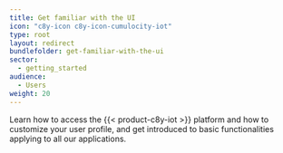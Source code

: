 ```yaml
---
title: Get familiar with the UI
icon: "c8y-icon c8y-icon-cumulocity-iot"
type: root
layout: redirect
bundlefolder: get-familiar-with-the-ui
sector:
  - getting_started
audience:
  - Users
weight: 20
---
```


Learn how to access the {{< product-c8y-iot >}} platform and how to customize your user profile, and get introduced to basic functionalities applying to all our applications.
